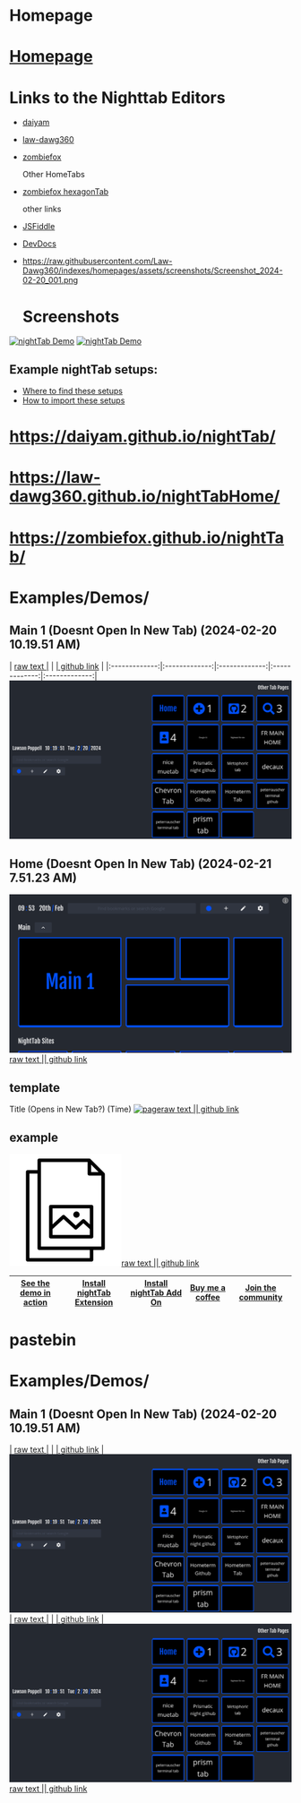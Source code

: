 # Homepage
# [Homepage](Homepage)

# Links to the Nighttab Editors

- [daiyam](https://daiyam.github.io/nightTab/)
- [law-dawg360](https://law-dawg360.github.io/nightTabHome/)
- [zombiefox](https://zombiefox.github.io/nightTab/)

  Other HomeTabs
- [zombiefox hexagonTab](https://zombiefox.github.io/hexagonTab/)
  
  other links    
- [JSFiddle](https://jsfiddle.net/user/fiddles/all/)
- [DevDocs](https://devdocs.io/)
  
- https://raw.githubusercontent.com/Law-Dawg360/indexes/homepages/assets/screenshots/Screenshot_2024-02-20_001.png

  # Screenshots

[![nightTab Demo](asset/screenshot/screenshot-001.png)](https://zombiefox.github.io/nightTab/)
[![nightTab Demo](asset/screenshot/screenshot-002.png)](https://zombiefox.github.io/nightTab/)

## Example nightTab setups:

- [Where to find these setups](https://github.com/zombieFox/nightTab/tree/main/asset/screenshot)
- [How to import these setups](https://github.com/zombieFox/nightTab/wiki/Data-backup-and-restore#restore-data)
  
# https://daiyam.github.io/nightTab/
# https://law-dawg360.github.io/nightTabHome/
# https://zombiefox.github.io/nightTab/


# Examples/Demos/
## Main 1 (Doesnt Open In New Tab) (2024-02-20 10.19.51 AM)
| [raw text   |](https://raw.githubusercontent.com/Law-Dawg360/indexes/homepages/assets/jsons/oldmain1.json) | [|   github link](https://github.com/Law-Dawg360/indexes/blob/homepages/assets/jsons/oldmain1.json) |
|:-------------:|:-------------:|:-------------:|:-------------:|:-------------:|
[![page](assets/screenshots/Screenshot_2024-02-20_001.png)](https://law-dawg360.github.io/indexes/Main.html) 
    
## Home (Doesnt Open In New Tab) (2024-02-21 7.51.23 AM)
[![page](assets/screenshots/Screenshot_2024-02-21_002.png)](https://law-dawg360.github.io/indexes/Home.html)[raw text   |](https://raw.githubusercontent.com/Law-Dawg360/indexes/homepages/assets/jsons/HomeMain1.json)[|   github link](https://github.com/Law-Dawg360/indexes/blob/homepages/assets/jsons/HomeMain1.json)    
    
## template
Title (Opens in New Tab?) (Time)
[![page](assets/screenshots/Screenshot)](https://law-dawg360.github.io/indexes/)[raw text   |](https://raw.githubusercontent.com/Law-Dawg360/indexes/)[|   github link](https://github.com/Law-Dawg360/indexes/)    
## example
[![page](assets/images/imagefileicon.png)](https://law-dawg360.github.io/indexes/Home.html)[raw text   |](https://raw.githubusercontent.com/Law-Dawg360/indexes/homepages/assets/jsons/HomeMain1.json)[|   github link](https://github.com/Law-Dawg360/indexes/blob/homepages/assets/jsons/HomeMain1.json)  

| [See the demo in action](https://zombiefox.github.io/nightTab/) | [Install nightTab Extension](https://chrome.google.com/webstore/detail/nighttab/hdpcadigjkbcpnlcpbcohpafiaefanki) | [Install nightTab Add On](https://addons.mozilla.org/en-GB/firefox/addon/nighttab/) | [Buy me a coffee](https://www.buymeacoffee.com/zombieFox/) | [Join the community](https://www.reddit.com/r/nighttab/) |
|:-------------:|:-------------:|:-------------:|:-------------:|:-------------:|


# pastebin
# Examples/Demos/
## Main 1 (Doesnt Open In New Tab) (2024-02-20 10.19.51 AM)
| [raw text   |](https://raw.githubusercontent.com/Law-Dawg360/indexes/homepages/assets/jsons/oldmain1.json) | [|   github link](https://github.com/Law-Dawg360/indexes/blob/homepages/assets/jsons/oldmain1.json) |
[![page](assets/screenshots/Screenshot_2024-02-20_001.png)](https://law-dawg360.github.io/indexes/Main.html)
| [raw text   |](https://raw.githubusercontent.com/Law-Dawg360/indexes/homepages/assets/jsons/oldmain1.json) | [|   github link](https://github.com/Law-Dawg360/indexes/blob/homepages/assets/jsons/oldmain1.json) |
[![page](assets/screenshots/Screenshot_2024-02-20_001.png)](https://law-dawg360.github.io/indexes/Main.html)[raw text   |](https://raw.githubusercontent.com/Law-Dawg360/indexes/homepages/assets/jsons/oldmain1.json)[|   github link](https://github.com/Law-Dawg360/indexes/blob/homepages/assets/jsons/oldmain1.json)    
